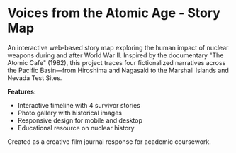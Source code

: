 # Voices from the Atomic Age - Story Map

An interactive web-based story map exploring the human impact of nuclear weapons during and after World War II. Inspired by the documentary "The Atomic Cafe" (1982), this project traces four fictionalized narratives across the Pacific Basin—from Hiroshima and Nagasaki to the Marshall Islands and Nevada Test Sites.

**Features:**
- Interactive timeline with 4 survivor stories
- Photo gallery with historical images
- Responsive design for mobile and desktop
- Educational resource on nuclear history

Created as a creative film journal response for academic coursework.
